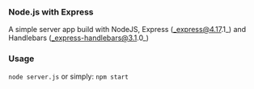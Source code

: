 ### Node.js with Express

A simple server app build with NodeJS, Express (_express@4.17.1_) and Handlebars (_express-handlebars@3.1.0_)

### Usage

`node server.js` or simply: `npm start`
